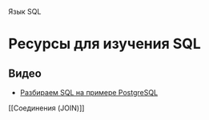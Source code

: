Язык SQL

# Ресурсы для изучения SQL
## Видео

- [Разбираем SQL на примере PostgreSQL](https://www.youtube.com/watch?v=WpojDncIWOw)

[[Соединения (JOIN)]]